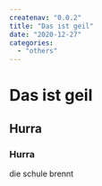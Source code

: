 ```yaml
---
createnav: "0.0.2"
title: "Das ist geil"
date: "2020-12-27"
categories: 
  - "others"
---
```


# Das ist geil
## Hurra
### Hurra
die schule brennt
